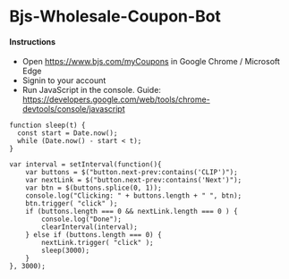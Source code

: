 # Bjs-Wholesale-Coupon-Bot

#### Instructions

- Open https://www.bjs.com/myCoupons in Google Chrome / Microsoft Edge
- Signin to your account
- Run JavaScript in the console. Guide: https://developers.google.com/web/tools/chrome-devtools/console/javascript


```
function sleep(t) {  
  const start = Date.now();
  while (Date.now() - start < t);
}

var interval = setInterval(function(){
    var buttons = $("button.next-prev:contains('CLIP')");
    var nextLink = $("button.next-prev:contains('Next')");
    var btn = $(buttons.splice(0, 1));
    console.log("Clicking: " + buttons.length + " ", btn);
    btn.trigger( "click" );
    if (buttons.length === 0 && nextLink.length === 0 ) {
        console.log("Done");
        clearInterval(interval);
    } else if (buttons.length === 0) {
        nextLink.trigger( "click" );
        sleep(3000);
    }
}, 3000);
    
```    
